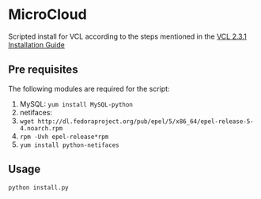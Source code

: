 MicroCloud
==========

Scripted install for VCL according to the steps mentioned in the 
[VCL 2.3.1 Installation Guide][1]

Pre requisites
-----
The following modules are required for the script:
 1. MySQL: `yum install MySQL-python`
 2. netifaces: 
  1. `wget http://dl.fedoraproject.org/pub/epel/5/x86_64/epel-release-5-4.noarch.rpm`
  2. `rpm -Uvh epel-release*rpm`
  3. `yum install python-netifaces`

Usage
-----
`python install.py`

 [1]: http://vcl.apache.org/docs/VCL231InstallGuide.html

